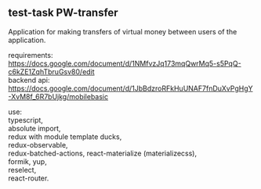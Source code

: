 
## test-task PW-transfer  

Application for making transfers of virtual money between users of the application.  

requirements: https://docs.google.com/document/d/1NMfvzJq173mqQwrMq5-s5PqQ-c6kZE1ZqhTbruGsv80/edit  
backend api: https://docs.google.com/document/d/1JbBdzroRFkHuUNAF7fnDuXvPgHgY-XvM8f_6R7bUjkg/mobilebasic  


use:  
typescript,  
absolute import,  
redux with module template ducks,  
redux-observable,  
redux-batched-actions,
react-materialize (materializecss),  
formik, yup,  
reselect,  
react-router.


